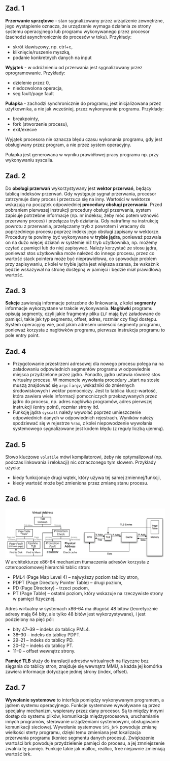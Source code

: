 ## Zad. 1
**Przerwanie sprzętowe** - stan sygnalizowany przez urządzenie zewnętrzne, jego wystąpienie oznacza, że urządzenie wymaga działania ze strony systemu operacyjnego lub programu wykonywanego przez procesor (zachodzi asynchronicznie do procesów w toku). Przykłady: 
- skrót klawiszowy, np. ctrl+c,
- kliknięcie/ruszenie myszką,
- podanie konkretnych danych na input

**Wyjątek** - w odróżnieniu od przerwania jest sygnalizowany przez oprogramowanie. Przykłady:
- dzielenie przez 0,
- niedozwolona operacja, 
- seg fault/page fault

**Pułapka** - zachodzi synchronicznie do programu, jest inicjalizowana przez użytkownika, a nie jak wcześniej, przez wykonywanie programu. Przykłady:
- breakpointy, 
- fork (stworzenie procesu),
- exit/execve

Wyjątek procesora nie oznacza błędu czasu wykonania programu, gdy jest obsługiwany przez program, a nie przez system operacyjny. 

Pułapka jest generowana w wyniku prawidłowej pracy programu np. przy wykonywaniu syscalla.

## Zad. 2
Do **obsługi przerwań** wykorzystywany jest **wektor przerwań**, będący tablicą indeksów przerwań. Gdy występuje sygnał przerwania, procesor zatrzymuje dany proces i przerzuca się na inny. Wartości w wektorze wskazują na początek odpowiedniej **procedury obsługi przerwania**. Przed pobraniem pierwszej instrukcji procedury obsługi przerwania, system zapisuje potrzebne informacje (np. nr indeksu, żeby móc potem wznowić przerwany proces) i przełącza tryb działania. Gdy natrafimy na instrukcję powrotu z przerwania, przełączamy tryb z powrotem i wracamy do poprzedniego procesu poprzez indeks jego obsługi zapisany w wektorze. Procedury te powinny być wykonywane w **trybie jądra**, ponieważ pozwala on na dużo więcej działań w systemie niż tryb użytkownika, np. możemy czytać z pamięci lub do niej zapisywać. Należy korzystać ze stosu jądra, ponieważ stos użytkownika może należeć do innego procesu, przez co wartość stack pointera może być nieprawidłowa, co spowoduje problem przy zapisywaniu, z kolei w trybie jądra jest większa szansa, że wskaźnik będzie wskazywał na stronę dostępną w pamięci i będzie miał prawidłową wartość.

## Zad. 3 
**Sekcje** zawierają informacje potrzebne do linkowania, z kolei **segmenty** informacje wykorzystane w trakcie wykonywania. **Nagłówki** programu opisują segmenty, czyli jakie fragmenty pliku `ELF` mają być załadowane do pamięci, takie jak typ segmentu, offset, adres, rozmiar czy flagi dostępu. System operacyjny wie, pod jakim adresem umieścić segmenty programu, ponieważ korzysta z nagłówków programu, pierwsza instrukcja programu to pole entry point. 

## Zad. 4
- Przygotowanie przestrzeni adresowej dla nowego procesu polega na na załadowaniu odpowiednich segmentów programu w odpowiednie miejsca przydzielone przez jądro. Ponadto, jądro ustawia również stos wirtualny procesu. W momencie wywołania procedury _start na stosie muszą znajdować się `argc` i `argv`, wskaźniki do zmiennych środowiskowych i wektor pomocniczy. Jest to tablica klucz-wartość, która zawiera wiele informacji pomocniczych przekazywanych przez jądro do procesu, np. adres nagłówka programów, adres pierwszej instrukcji (entry point), rozmiar strony itd. 
- Funkcję jądra `syscall` należy wywołać poprzez umieszczenie odpowiednich danych w odpowiednich rejestrach. Wyników należy spodziewać się w rejestrze `%rax`, z kolei niepowodzenie wywołania systemowego sygnalizowane jest kodem błędu (z reguły liczbą ujemną).

## Zad. 5
Słowo kluczowe `volatile` mówi kompilatorowi, żeby nie optymalizował (np. podczas linkowania i relokacji) nic oznaczonego tym słowem. Przykłady użycia:
- kiedy funkcjonuje drugi wątek, który używa tej samej zmiennej/funkcji,
- kiedy wartość może być zmieniona przez zmianę stanu procesu.

## Zad. 6
![Mechanizm tłumaczenia adresów](mechanizm.png)
W architekturze x86-64 mechanizm tłumaczenia adresów korzysta z czteropoziomowej hierarchii tablic stron:
- PML4 (Page Map Level 4) – najwyższy poziom tablicy stron,
- PDPT (Page Directory Pointer Table) – drugi poziom,
- PD (Page Directory) – trzeci poziom,
- PT (Page Table) – ostatni poziom, który wskazuje na rzeczywiste strony w pamięci fizycznej.

Adres wirtualny w systemach x86-64 ma długość 48 bitów (teoretycznie adresy mają 64 bity, ale tylko 48 bitów jest wykorzystywane), i jest podzielony na pięć pól:
- bity 47–39 – indeks do tablicy PML4.
- 38–30 – indeks do tablicy PDPT.
- 29–21 – indeks do tablicy PD.
- 20–12 – indeks do tablicy PT.
- 11–0 – offset wewnątrz strony.

**Pamięć TLB** służy do translacji adresów wirtualnych na fizyczne bez sięgania do tablicy stron, znajduje się wewnątrz MMU, a każda jej komórka zawiera informacje dotyczące jednej strony (index, offset).

## Zad. 7
**Wywołanie systemowe** to interfejs pomiędzy wykonywanym programem, a jądrem systemu operacyjnego. Funkcje systemowe wywoływane są przez specjalny mechanizm, wspierany przez dany procesor. Są to między innymi dostęp do systemu plików, komunikacja międzyprocesowa, uruchamianie innych programów, sterowanie urządzeniami systemowymi, obsługiwanie komunikacji sieciowej. Wywołanie systemowe `SYS_brk` powoduje zmianę wielkości sterty programu, dzięki temu zmieniana jest lokalizacja przerwania programu (koniec segmentu danych procesu). Zwiększenie wartości brk powoduje przydzielenie pamięci do procesu, a jej zmniejszenie zwalnia tę pamięć. Funkcje takie jak malloc, realloc, free niejawnie zmieniają wartość brk.